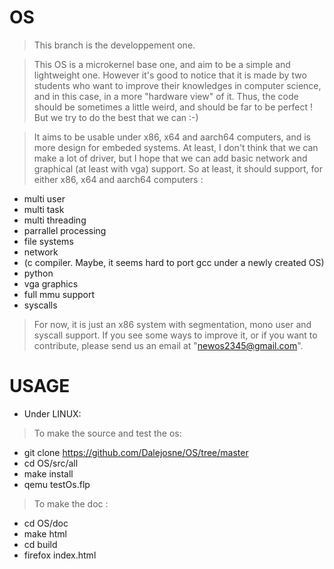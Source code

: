 # OS
> This branch is the developpement one.

> This OS is a microkernel base one, and aim to be a simple and lightweight one. However it's good to notice that it is made by two students who want to improve their knowledges in computer science, and in this case, in a more "hardware view" of it. Thus, the code should be sometimes a little weird, and should be far to be perfect !
> But we try to do the best that we can :-)

> It aims to be usable under x86, x64 and aarch64 computers, and is more design for embeded systems. At least, I don't think that we can make a lot of driver, but I hope that we can add basic network and graphical (at least with vga) support. So at least, it should support, for either x86, x64 and aarch64 computers :
- multi user
- multi task
- multi threading
- parrallel processing
- file systems
- network
- (c compiler. Maybe, it seems hard to port gcc under a newly created OS)
- python
- vga graphics
- full mmu support
- syscalls
> For now, it is just an x86 system with segmentation, mono user and syscall support.
If you see some ways to improve it, or if you want to contribute, please send us an email at "newos2345@gmail.com".

# USAGE
- Under LINUX:
> To make the source and test the os:
+ git clone https://github.com/Dalejosne/OS/tree/master
+ cd OS/src/all
+ make install
+ qemu testOs.flp

> To make the doc :
+ cd OS/doc
+ make html
+ cd build
+ firefox index.html
